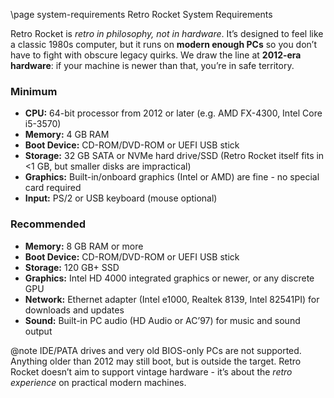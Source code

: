 \page system-requirements Retro Rocket System Requirements

Retro Rocket is *retro in philosophy, not in hardware*. It’s designed to feel like a classic 1980s computer, but it runs on **modern enough PCs** so you don’t have to fight with obscure legacy quirks.
We draw the line at **2012-era hardware**: if your machine is newer than that, you’re in safe territory.

### Minimum

* **CPU:** 64-bit processor from 2012 or later (e.g. AMD FX-4300, Intel Core i5-3570)
* **Memory:** 4 GB RAM
* **Boot Device:** CD-ROM/DVD-ROM or UEFI USB stick
* **Storage:** 32 GB SATA or NVMe hard drive/SSD (Retro Rocket itself fits in <1 GB, but smaller disks are impractical)
* **Graphics:** Built-in/onboard graphics (Intel or AMD) are fine - no special card required
* **Input:** PS/2 or USB keyboard (mouse optional)

### Recommended

* **Memory:** 8 GB RAM or more
* **Boot Device:** CD-ROM/DVD-ROM or UEFI USB stick
* **Storage:** 120 GB+ SSD
* **Graphics:** Intel HD 4000 integrated graphics or newer, or any discrete GPU
* **Network:** Ethernet adapter (Intel e1000, Realtek 8139, Intel 82541PI) for downloads and updates
* **Sound:** Built-in PC audio (HD Audio or AC’97) for music and sound output

@note IDE/PATA drives and very old BIOS-only PCs are not supported. Anything older than 2012 may still boot, but is outside the target. Retro Rocket doesn’t aim to support vintage hardware - it’s about the *retro experience* on practical modern machines.
